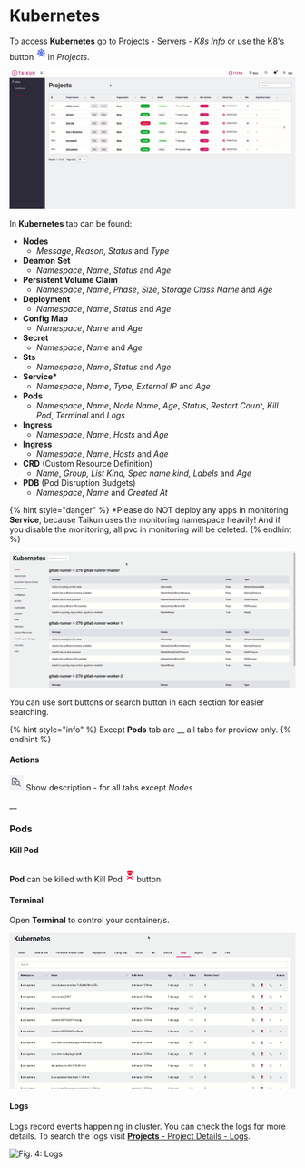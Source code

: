 # Kubernetes

To access **Kubernetes** go to Projects - Servers - _K8s Info_ or use the K8's button![](../../.gitbook/assets/kubernetes-active.png)in _Projects_.

![Fig. 1: Access Kubernetes](../../.gitbook/assets/access-kubernetes.gif)



In **Kubernetes** tab can be found:

* **Nodes**
  * _Message_, _Reason_, _Status_ and _Type_
* **Deamon** **Set**
  * _Namespace_, _Name_, _Status_ and _Age_
* **Persistent Volume Claim**
  * _Namespace_, _Name_, _Phase_, _Size_, _Storage_ _Class_ _Name_ and _Age_
* **Deployment**
  * _Namespace_, _Name_, _Status_ and _Age_
* **Config Map**
  * _Namespace_, _Name_ and _Age_
* **Secret**
  * _Namespace_, _Name_ and _Age_
* **Sts**
  * _Namespace_, _Name_, _Status_ and _Age_
* **Service\***
  * _Namespace_, _Name_, _Type, External IP_ and _Age_
* **Pods**
  * _Namespace_, _Name_, _Node_ _Name_, _Age_, _Status_, _Restart_ _Count_, _Kill_ _Pod_, _Terminal_ and _Logs_
* **Ingress**
  * _Namespace_, _Name_, _Hosts_ and _Age_
* **Ingress**
  * _Namespace_, _Name_, _Hosts_ and _Age_
* **CRD** (Custom Resource Definition)
  * _Name_, _Group, List Kind, Spec name kind, Labels_ and _Age_
* **PDB** (Pod Disruption Budgets)
  * _Namespace_, _Name_ and _Created At_

{% hint style="danger" %}
\*Please do NOT deploy any apps in monitoring **Service**, because Taikun uses the monitoring namespace heavily! And if you disable the monitoring, all pvc in monitoring will be deleted.
{% endhint %}



![Fig. 2: Kubernetes](<../../.gitbook/assets/k8s (2).gif>)

You can use sort buttons or search button in each section for easier searching.

{% hint style="info" %}
Except **Pods** tab are __ all tabs for preview only.
{% endhint %}



#### Actions

![](../../.gitbook/assets/detuails.png) Show description - for all tabs except _Nodes_

__

### Pods

#### Kill Pod

**Pod** can be killed with Kill Pod![](<../../.gitbook/assets/kill pod (1).png>)button.

#### Terminal

Open **Terminal** to control your container/s.

![Fig. 3: Terminal](<../../.gitbook/assets/kubernetes - terminal.gif>)

#### Logs

Logs record events happening in cluster. You can check the logs for more details. To search the logs visit [**Projects** - Project Details - Logs](https://itera.gitbook.io/taikun/user-guide-1/user/projects/project-details#logs).

![Fig. 4: Logs](../../.gitbook/assets/kubernetes-logs.gif)
